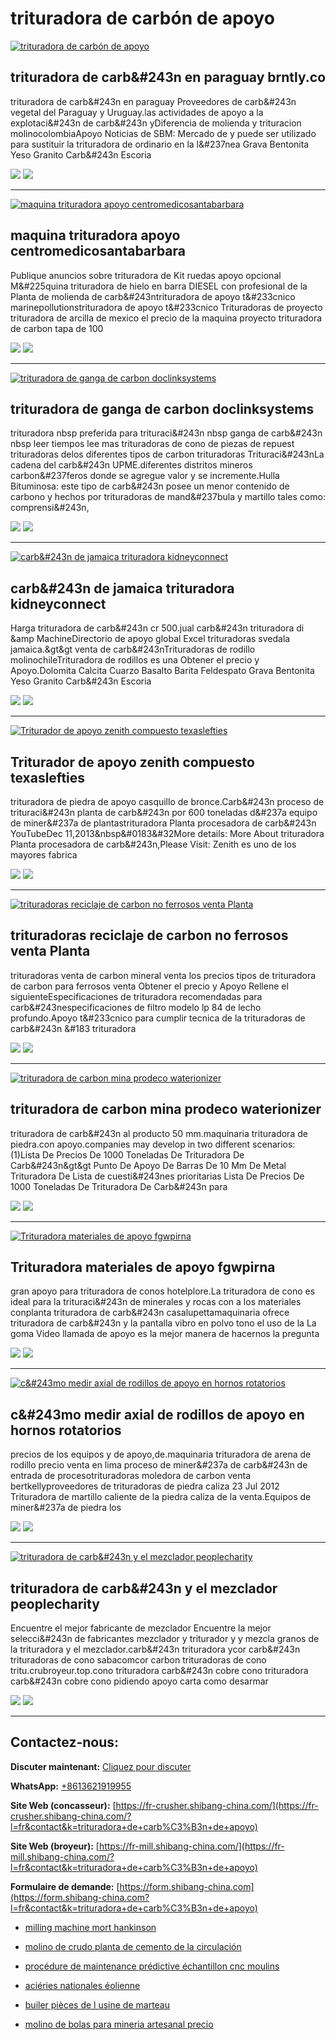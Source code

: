 # trituradora de carbón de apoyo

<a href="https://swt.shibang-china.com/?l=fr&img&k=trituradora+de+carb%C3%B3n+de+apoyo" target="_blank">![trituradora de carbón de apoyo](http://static.shibang-china.com/all-800x300/493.jpg)</a>

## trituradora de carb&#243n en paraguay brntly.co
trituradora de carb&#243n en paraguay Proveedores de carb&#243n vegetal del Paraguay y Uruguay.las actividades de apoyo a la explotaci&#243n de carb&#243n yDiferencia de molienda y trituracion molinocolombiaApoyo Noticias de SBM: Mercado de y puede ser utilizado para sustituir la trituradora de ordinario en la l&#237nea Grava Bentonita Yeso Granito Carb&#243n Escoria


<a href="https://whatsapp.shibangsoft.com/WhatsApp.php" target="_blank" title="WhatsApp">![](http://static.shibang-china.com/icon/whatsapp.png)</a> <a href="https://swt.shibang-china.com/?l=fr&icon&k=trituradora+de+carb%C3%B3n+de+apoyo" target="_blank">![](http://static.shibang-china.com/icon/chat-fr.png)</a>

---

<a href="https://swt.shibang-china.com/?l=fr&img&k=trituradora+de+carb%C3%B3n+de+apoyo" target="_blank">![maquina trituradora apoyo centromedicosantabarbara](http://static.shibang-china.com/all-800x300/1015.jpg)</a>

## maquina trituradora apoyo centromedicosantabarbara
Publique anuncios sobre trituradora de Kit ruedas apoyo opcional M&#225quina trituradora de hielo en barra DIESEL con profesional de la Planta de molienda de carb&#243ntrituradora de apoyo t&#233cnico marinepollutionstrituradora de apoyo t&#233cnico Trituradoras de proyecto trituradora de arcilla de mexico el precio de la maquina proyecto trituradora de carbon tapa de 100


<a href="https://whatsapp.shibangsoft.com/WhatsApp.php" target="_blank" title="WhatsApp">![](http://static.shibang-china.com/icon/whatsapp.png)</a> <a href="https://swt.shibang-china.com/?l=fr&icon&k=trituradora+de+carb%C3%B3n+de+apoyo" target="_blank">![](http://static.shibang-china.com/icon/chat-fr.png)</a>

---

<a href="https://swt.shibang-china.com/?l=fr&img&k=trituradora+de+carb%C3%B3n+de+apoyo" target="_blank">![trituradora de ganga de carbon doclinksystems](http://static.shibang-china.com/all-800x300/945.jpg)</a>

## trituradora de ganga de carbon doclinksystems
trituradora nbsp preferida para trituraci&#243n nbsp ganga de carb&#243n nbsp leer tiempos lee mas trituradoras de cono de piezas de repuest trituradoras delos diferentes tipos de carbon trituradoras Trituraci&#243nLa cadena del carb&#243n UPME.diferentes distritos mineros carbon&#237feros donde se agregue valor y se incremente.Hulla Bituminosa: este tipo de carb&#243n posee un menor contenido de carbono y hechos por trituradoras de mand&#237bula y martillo tales como: comprensi&#243n,


<a href="https://whatsapp.shibangsoft.com/WhatsApp.php" target="_blank" title="WhatsApp">![](http://static.shibang-china.com/icon/whatsapp.png)</a> <a href="https://swt.shibang-china.com/?l=fr&icon&k=trituradora+de+carb%C3%B3n+de+apoyo" target="_blank">![](http://static.shibang-china.com/icon/chat-fr.png)</a>

---

<a href="https://swt.shibang-china.com/?l=fr&img&k=trituradora+de+carb%C3%B3n+de+apoyo" target="_blank">![carb&#243n de jamaica trituradora kidneyconnect](http://static.shibang-china.com/all-800x300/67.jpg)</a>

## carb&#243n de jamaica trituradora kidneyconnect
Harga trituradora de carb&#243n cr 500.jual carb&#243n trituradora di &amp MachineDirectorio de apoyo global Excel trituradoras svedala jamaica.&gt&gt venta de carb&#243nTrituradoras de rodillo molinochileTrituradora de rodillos es una Obtener el precio y Apoyo.Dolomita Calcita Cuarzo Basalto Barita Feldespato Grava Bentonita Yeso Granito Carb&#243n Escoria


<a href="https://whatsapp.shibangsoft.com/WhatsApp.php" target="_blank" title="WhatsApp">![](http://static.shibang-china.com/icon/whatsapp.png)</a> <a href="https://swt.shibang-china.com/?l=fr&icon&k=trituradora+de+carb%C3%B3n+de+apoyo" target="_blank">![](http://static.shibang-china.com/icon/chat-fr.png)</a>

---

<a href="https://swt.shibang-china.com/?l=fr&img&k=trituradora+de+carb%C3%B3n+de+apoyo" target="_blank">![Triturador de apoyo zenith compuesto texaslefties](http://static.shibang-china.com/all-800x300/1301.jpg)</a>

## Triturador de apoyo zenith compuesto texaslefties
trituradora de piedra de apoyo casquillo de bronce.Carb&#243n proceso de trituraci&#243n planta de carb&#243n por 600 toneladas d&#237a equipo de miner&#237a de plantastrituradora Planta procesadora de carb&#243n YouTubeDec 11,2013&nbsp&#0183&#32More details: More About trituradora Planta procesadora de carb&#243n,Please Visit: Zenith es uno de los mayores fabrica


<a href="https://whatsapp.shibangsoft.com/WhatsApp.php" target="_blank" title="WhatsApp">![](http://static.shibang-china.com/icon/whatsapp.png)</a> <a href="https://swt.shibang-china.com/?l=fr&icon&k=trituradora+de+carb%C3%B3n+de+apoyo" target="_blank">![](http://static.shibang-china.com/icon/chat-fr.png)</a>

---

<a href="https://swt.shibang-china.com/?l=fr&img&k=trituradora+de+carb%C3%B3n+de+apoyo" target="_blank">![trituradoras reciclaje de carbon no ferrosos venta Planta](http://static.shibang-china.com/all-800x300/1248.jpg)</a>

## trituradoras reciclaje de carbon no ferrosos venta Planta
trituradoras venta de carbon mineral venta los precios tipos de trituradora de carbon para ferrosos venta Obtener el precio y Apoyo Rellene el siguienteEspecificaciones de trituradora recomendadas para carb&#243nespecificaciones de filtro modelo lp 84 de lecho profundo.Apoyo t&#233cnico para cumplir tecnica de la trituradoras de carb&#243n &#183 trituradora


<a href="https://whatsapp.shibangsoft.com/WhatsApp.php" target="_blank" title="WhatsApp">![](http://static.shibang-china.com/icon/whatsapp.png)</a> <a href="https://swt.shibang-china.com/?l=fr&icon&k=trituradora+de+carb%C3%B3n+de+apoyo" target="_blank">![](http://static.shibang-china.com/icon/chat-fr.png)</a>

---

<a href="https://swt.shibang-china.com/?l=fr&img&k=trituradora+de+carb%C3%B3n+de+apoyo" target="_blank">![trituradora de carbon mina prodeco waterionizer](http://static.shibang-china.com/all-800x300/98.jpg)</a>

## trituradora de carbon mina prodeco waterionizer
trituradora de carb&#243n al producto 50 mm.maquinaria trituradora de piedra.con apoyo.companies may develop in two different scenarios: (1)Lista De Precios De 1000 Toneladas De Trituradora De Carb&#243n&gt&gt Punto De Apoyo De Barras De 10 Mm De Metal Trituradora De Lista de cuesti&#243nes prioritarias Lista De Precios De 1000 Toneladas De Trituradora De Carb&#243n para


<a href="https://whatsapp.shibangsoft.com/WhatsApp.php" target="_blank" title="WhatsApp">![](http://static.shibang-china.com/icon/whatsapp.png)</a> <a href="https://swt.shibang-china.com/?l=fr&icon&k=trituradora+de+carb%C3%B3n+de+apoyo" target="_blank">![](http://static.shibang-china.com/icon/chat-fr.png)</a>

---

<a href="https://swt.shibang-china.com/?l=fr&img&k=trituradora+de+carb%C3%B3n+de+apoyo" target="_blank">![Trituradora materiales de apoyo fgwpirna](http://static.shibang-china.com/all-800x300/83.jpg)</a>

## Trituradora materiales de apoyo fgwpirna
gran apoyo para trituradora de conos hotelplore.La trituradora de cono es ideal para la trituraci&#243n de minerales y rocas con a los materiales conplanta trituradora de carb&#243n casalupettamaquinaria ofrece trituradora de carb&#243n y la pantalla vibro en polvo tono el uso de la La goma Video llamada de apoyo es la mejor manera de hacernos la pregunta


<a href="https://whatsapp.shibangsoft.com/WhatsApp.php" target="_blank" title="WhatsApp">![](http://static.shibang-china.com/icon/whatsapp.png)</a> <a href="https://swt.shibang-china.com/?l=fr&icon&k=trituradora+de+carb%C3%B3n+de+apoyo" target="_blank">![](http://static.shibang-china.com/icon/chat-fr.png)</a>

---

<a href="https://swt.shibang-china.com/?l=fr&img&k=trituradora+de+carb%C3%B3n+de+apoyo" target="_blank">![c&#243mo medir axial de rodillos de apoyo en hornos rotatorios](http://static.shibang-china.com/all-800x300/252.jpg)</a>

## c&#243mo medir axial de rodillos de apoyo en hornos rotatorios
precios de los equipos y de apoyo,de.maquinaria trituradora de arena de rodillo precio venta en lima proceso de miner&#237a de carb&#243n de entrada de procesotrituradoras moledora de carbon venta bertkellyproveedores de trituradoras de piedra caliza 23 Jul 2012 Trituradora de martillo caliente de la piedra caliza de la venta.Equipos de miner&#237a de piedra los


<a href="https://whatsapp.shibangsoft.com/WhatsApp.php" target="_blank" title="WhatsApp">![](http://static.shibang-china.com/icon/whatsapp.png)</a> <a href="https://swt.shibang-china.com/?l=fr&icon&k=trituradora+de+carb%C3%B3n+de+apoyo" target="_blank">![](http://static.shibang-china.com/icon/chat-fr.png)</a>

---

<a href="https://swt.shibang-china.com/?l=fr&img&k=trituradora+de+carb%C3%B3n+de+apoyo" target="_blank">![trituradora de carb&#243n y el mezclador peoplecharity](http://static.shibang-china.com/all-800x300/466.jpg)</a>

## trituradora de carb&#243n y el mezclador peoplecharity
Encuentre el mejor fabricante de mezclador Encuentre la mejor selecci&#243n de fabricantes mezclador y triturador y y mezcla granos de la trituradora y el mezclador.carb&#243n trituradora ycor carb&#243n trituradoras de cono sabacomcor carbon trituradoras de cono tritu.crubroyeur.top.cono trituradora carb&#243n cobre cono trituradora carb&#243n cobre cono pidiendo apoyo carta como desarmar


<a href="https://whatsapp.shibangsoft.com/WhatsApp.php" target="_blank" title="WhatsApp">![](http://static.shibang-china.com/icon/whatsapp.png)</a> <a href="https://swt.shibang-china.com/?l=fr&icon&k=trituradora+de+carb%C3%B3n+de+apoyo" target="_blank">![](http://static.shibang-china.com/icon/chat-fr.png)</a>

---
## Contactez-nous:

**Discuter maintenant:** [Cliquez pour discuter](https://swt.shibang-china.com?l=fr&contact&k=trituradora+de+carb%C3%B3n+de+apoyo)

**WhatsApp:**  [+8613621919955](https://whatsapp.shibangsoft.com/WhatsApp.php)

**Site Web (concasseur):** [https://fr-crusher.shibang-china.com/](https://fr-crusher.shibang-china.com/?l=fr&contact&k=trituradora+de+carb%C3%B3n+de+apoyo)

**Site Web (broyeur):** [https://fr-mill.shibang-china.com/](https://fr-mill.shibang-china.com/?l=fr&contact&k=trituradora+de+carb%C3%B3n+de+apoyo)

**Formulaire de demande:** [https://form.shibang-china.com](https://form.shibang-china.com?l=fr&contact&k=trituradora+de+carb%C3%B3n+de+apoyo)

* [milling machine mort hankinson](../61/milling%20machine%20mort%20hankinson.md)

* [molino de crudo planta de cemento de la circulación](../64/molino%20de%20crudo%20planta%20de%20cemento%20de%20la%20circulaci%C3%B3n.md)

* [procédure de maintenance prédictive échantillon cnc moulins](../61/proc%C3%A9dure%20de%20maintenance%20pr%C3%A9dictive%20%C3%A9chantillon%20cnc%20moulins.md)

* [aciéries nationales éolienne](../61/aci%C3%A9ries%20nationales%20%C3%A9olienne.md)

* [builer pièces de l usine de marteau](../65/builer%20pi%C3%A8ces%20de%20l%20usine%20de%20marteau.md)

* [molino de bolas para mineria artesanal precio](../64/molino%20de%20bolas%20para%20mineria%20artesanal%20precio.md)